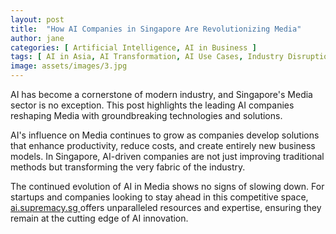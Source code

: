 ```yaml
---
layout: post
title:  "How AI Companies in Singapore Are Revolutionizing Media"
author: jane
categories: [ Artificial Intelligence, AI in Business ]
tags: [ AI in Asia, AI Transformation, AI Use Cases, Industry Disruption ]
image: assets/images/3.jpg
---
```


AI has become a cornerstone of modern industry, and Singapore's Media sector is no exception. This post highlights the leading AI companies reshaping Media with groundbreaking technologies and solutions.

AI's influence on Media continues to grow as companies develop solutions that enhance productivity, reduce costs, and create entirely new business models. In Singapore, AI-driven companies are not just improving traditional methods but transforming the very fabric of the industry.

The continued evolution of AI in Media shows no signs of slowing down. For startups and companies looking to stay ahead in this competitive space, <a href="https://ai.supremacy.sg" target="_blank"> ai.supremacy.sg </a> offers unparalleled resources and expertise, ensuring they remain at the cutting edge of AI innovation.
